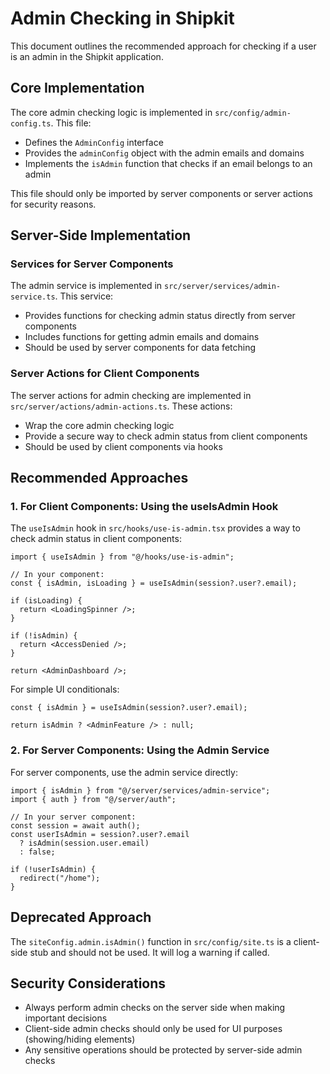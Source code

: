 # Admin Checking in Shipkit

This document outlines the recommended approach for checking if a user is an admin in the Shipkit application.

## Core Implementation

The core admin checking logic is implemented in `src/config/admin-config.ts`. This file:

- Defines the `AdminConfig` interface
- Provides the `adminConfig` object with the admin emails and domains
- Implements the `isAdmin` function that checks if an email belongs to an admin

This file should only be imported by server components or server actions for security reasons.

## Server-Side Implementation

### Services for Server Components

The admin service is implemented in `src/server/services/admin-service.ts`. This service:

- Provides functions for checking admin status directly from server components
- Includes functions for getting admin emails and domains
- Should be used by server components for data fetching

### Server Actions for Client Components

The server actions for admin checking are implemented in `src/server/actions/admin-actions.ts`. These actions:

- Wrap the core admin checking logic
- Provide a secure way to check admin status from client components
- Should be used by client components via hooks

## Recommended Approaches

### 1. For Client Components: Using the useIsAdmin Hook

The `useIsAdmin` hook in `src/hooks/use-is-admin.tsx` provides a way to check admin status in client components:

```tsx
import { useIsAdmin } from "@/hooks/use-is-admin";

// In your component:
const { isAdmin, isLoading } = useIsAdmin(session?.user?.email);

if (isLoading) {
  return <LoadingSpinner />;
}

if (!isAdmin) {
  return <AccessDenied />;
}

return <AdminDashboard />;
```

For simple UI conditionals:

```tsx
const { isAdmin } = useIsAdmin(session?.user?.email);

return isAdmin ? <AdminFeature /> : null;
```

### 2. For Server Components: Using the Admin Service

For server components, use the admin service directly:

```tsx
import { isAdmin } from "@/server/services/admin-service";
import { auth } from "@/server/auth";

// In your server component:
const session = await auth();
const userIsAdmin = session?.user?.email 
  ? isAdmin(session.user.email)
  : false;

if (!userIsAdmin) {
  redirect("/home");
}
```

## Deprecated Approach

The `siteConfig.admin.isAdmin()` function in `src/config/site.ts` is a client-side stub and should not be used. It will log a warning if called.

## Security Considerations

- Always perform admin checks on the server side when making important decisions
- Client-side admin checks should only be used for UI purposes (showing/hiding elements)
- Any sensitive operations should be protected by server-side admin checks
